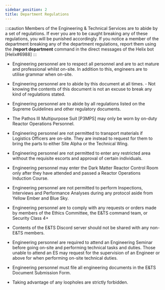```yaml
---
sidebar_position: 2
title: Department Regulations
---
```


:::caution
Members of the Engineering & Technical Services are to abide by a set of regulations. If ever you are to be caught breaking any of these regulations, you will be punished accordingly. If you notice a member of the department breaking any of the department regulations, report them using the **/report department** command in the direct messages of the Helix bot [Helix#6988]
:::

- Engineering personnel are to respect all personnel and are to act mature and professional whilst on-site. In addition to this, engineers are to utilise grammar when on-site.

- Engineering personnel are to abide by this document at all times. - Not knowing the contents of this document is not an excuse to break any kind of regulations stated.

- Engineering personnel are to abide by all regulations listed on the Supreme Guidelines and other regulatory documents.

- The Pathos III Multipurpose Suit [P3MPS] may only be worn by on-duty Reactor Operations Personnel.

- Engineering personnel are not permitted to transport materials if Logistics Officers are on-site. They are instead to request for them to bring the parts to either Site Alpha or the Technical Wing.

- Engineering personnel are not permitted to enter any restricted area without the requisite escorts and approval of certain individuals.

- Engineering personnel may enter the Dark Matter Reactor Control Room only after they have attended and passed a Reactor Operations Induction Course.

- Engineering personnel are not permitted to perform Inspections, Interviews and Performance Analyses during any protocol aside from Yellow Ember and Blue Sky.

- Engineering personnel are to comply with any requests or orders made by members of the Ethics Committee, the E&TS command team, or Security Class 4+

- Contents of the E&TS Discord server should not be shared with any non-E&TS members.

- Engineering personnel are required to attend an Engineering Seminar before going on-site and performing technical tasks and duties. Those unable to attend an ES may request for the supervision of an Engineer or above for when performing on-site technical duties.

- Engineering personnel must file all engineering documents in the E&TS Document Submission Form.

- Taking advantage of any loopholes are strictly forbidden.